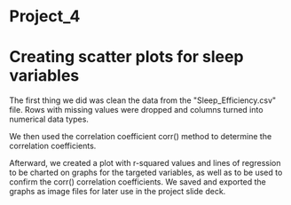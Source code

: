 # Project_4

# Creating scatter plots for sleep variables

The first thing we did was clean the data from the "Sleep_Efficiency.csv" file. Rows with missing values were dropped
and columns turned into numerical data types.

We then used the correlation coefficient corr() method to determine the correlation coefficients.

Afterward, we created a plot with r-squared values and lines of regression to be charted on graphs for the targeted
variables, as well as to be used to confirm the corr() correlation coefficients. We saved and exported the graphs as
image files for later use in the project slide deck.
